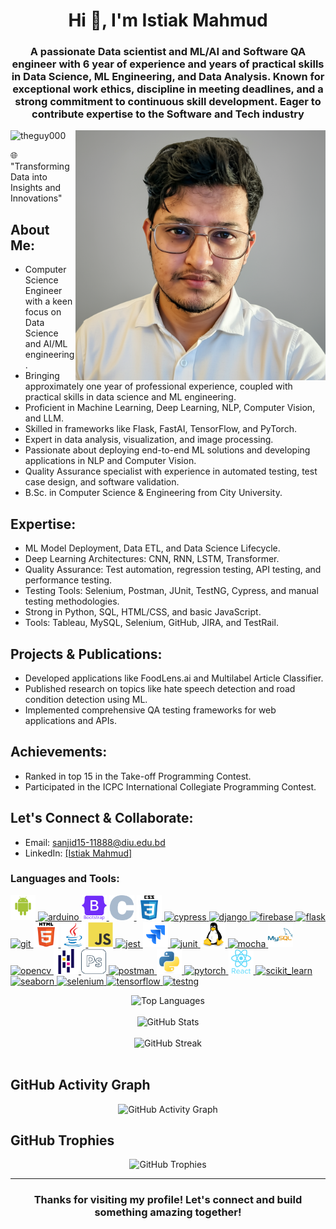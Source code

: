<h1 align="center">Hi 👋, I'm Istiak Mahmud</h1>
<h3 align="center">A passionate Data scientist and ML/AI and Software QA engineer with 6 year of experience and years of practical skills in Data Science, ML Engineering, and Data Analysis. Known for exceptional work ethics, discipline in meeting deadlines, and a strong commitment to continuous skill development. Eager to contribute expertise to the Software and Tech industry</h3>
<img align="right" alt="Coding" width="400" src="https://github.com/theguy000/theguy000/blob/main/me.png">

<p align="left"> <img src="https://komarev.com/ghpvc/?username=theguy000&label=Profile%20views&color=0e75b6&style=flat" alt="theguy000" /> </p>

🌐 "Transforming Data into Insights and Innovations"

## About Me:

   - Computer Science Engineer with a keen focus on Data Science and AI/ML engineering.
   - Bringing approximately one year of professional experience, coupled with practical skills in data science and ML engineering.
   - Proficient in Machine Learning, Deep Learning, NLP, Computer Vision, and LLM.
   - Skilled in frameworks like Flask, FastAI, TensorFlow, and PyTorch.
   - Expert in data analysis, visualization, and image processing.
   - Passionate about deploying end-to-end ML solutions and developing applications in NLP and Computer Vision.
   - Quality Assurance specialist with experience in automated testing, test case design, and software validation.
   - B.Sc. in Computer Science & Engineering from City University.

## Expertise:

   - ML Model Deployment, Data ETL, and Data Science Lifecycle.
   - Deep Learning Architectures: CNN, RNN, LSTM, Transformer.
   - Quality Assurance: Test automation, regression testing, API testing, and performance testing.
   - Testing Tools: Selenium, Postman, JUnit, TestNG, Cypress, and manual testing methodologies.
   - Strong in Python, SQL, HTML/CSS, and basic JavaScript.
   - Tools: Tableau, MySQL, Selenium, GitHub, JIRA, and TestRail.

## Projects & Publications:

   - Developed applications like FoodLens.ai and Multilabel Article Classifier.
   - Published research on topics like hate speech detection and road condition detection using ML.
   - Implemented comprehensive QA testing frameworks for web applications and APIs.

## Achievements:

   - Ranked in top 15 in the Take-off Programming Contest.
   - Participated in the ICPC International Collegiate Programming Contest.

## Let's Connect & Collaborate:

   - Email: sanjid15-11888@diu.edu.bd
   - LinkedIn: [[Istiak Mahmud]](https://www.linkedin.com/in/theguy007/)


<h3 align="left">Languages and Tools:</h3>
<p align="left">
<a href="https://developer.android.com" target="_blank" rel="noreferrer"> <img src="https://raw.githubusercontent.com/devicons/devicon/master/icons/android/android-original-wordmark.svg" alt="android" width="40" height="40"/> </a>
<a href="https://www.arduino.cc/" target="_blank" rel="noreferrer"> <img src="https://cdn.worldvectorlogo.com/logos/arduino-1.svg" alt="arduino" width="40" height="40"/> </a>
<a href="https://getbootstrap.com" target="_blank" rel="noreferrer"> <img src="https://raw.githubusercontent.com/devicons/devicon/master/icons/bootstrap/bootstrap-plain-wordmark.svg" alt="bootstrap" width="40" height="40"/> </a>
<a href="https://www.cprogramming.com/" target="_blank" rel="noreferrer"> <img src="https://raw.githubusercontent.com/devicons/devicon/master/icons/c/c-original.svg" alt="c" width="40" height="40"/> </a>
<a href="https://www.w3schools.com/css/" target="_blank" rel="noreferrer"> <img src="https://raw.githubusercontent.com/devicons/devicon/master/icons/css3/css3-original-wordmark.svg" alt="css3" width="40" height="40"/> </a>
<a href="https://cypress.io" target="_blank" rel="noreferrer"> <img src="https://raw.githubusercontent.com/simple-icons/simple-icons/6e46ec1fc23b60c8fd0d2f2ff46db82e16dbd75f/icons/cypress.svg" alt="cypress" width="40" height="40"/> </a>
<a href="https://www.djangoproject.com/" target="_blank" rel="noreferrer"> <img src="https://cdn.worldvectorlogo.com/logos/django.svg" alt="django" width="40" height="40"/> </a>
<a href="https://firebase.google.com/" target="_blank" rel="noreferrer"> <img src="https://www.vectorlogo.zone/logos/firebase/firebase-icon.svg" alt="firebase" width="40" height="40"/> </a>
<a href="https://flask.palletsprojects.com/" target="_blank" rel="noreferrer"> <img src="https://www.vectorlogo.zone/logos/pocoo_flask/pocoo_flask-icon.svg" alt="flask" width="40" height="40"/> </a>
<a href="https://git-scm.com/" target="_blank" rel="noreferrer"> <img src="https://www.vectorlogo.zone/logos/git-scm/git-scm-icon.svg" alt="git" width="40" height="40"/> </a>
<a href="https://www.w3.org/html/" target="_blank" rel="noreferrer"> <img src="https://raw.githubusercontent.com/devicons/devicon/master/icons/html5/html5-original-wordmark.svg" alt="html5" width="40" height="40"/> </a>
<a href="https://www.java.com" target="_blank" rel="noreferrer"> <img src="https://raw.githubusercontent.com/devicons/devicon/master/icons/java/java-original.svg" alt="java" width="40" height="40"/> </a>
<a href="https://developer.mozilla.org/en-US/docs/Web/JavaScript" target="_blank" rel="noreferrer"> <img src="https://raw.githubusercontent.com/devicons/devicon/master/icons/javascript/javascript-original.svg" alt="javascript" width="40" height="40"/> </a>
<a href="https://jestjs.io" target="_blank" rel="noreferrer"> <img src="https://www.vectorlogo.zone/logos/jestjsio/jestjsio-icon.svg" alt="jest" width="40" height="40"/> </a>
<a href="https://www.atlassian.com/software/jira" target="_blank" rel="noreferrer"> <img src="https://raw.githubusercontent.com/devicons/devicon/master/icons/jira/jira-original.svg" alt="jira" width="40" height="40"/> </a>
<a href="https://junit.org/junit5/" target="_blank" rel="noreferrer"> <img src="https://junit.org/junit5/assets/img/junit5-logo.png" alt="junit" width="40" height="40"/> </a>
<a href="https://www.linux.org/" target="_blank" rel="noreferrer"> <img src="https://raw.githubusercontent.com/devicons/devicon/master/icons/linux/linux-original.svg" alt="linux" width="40" height="40"/> </a>
<a href="https://mochajs.org" target="_blank" rel="noreferrer"> <img src="https://www.vectorlogo.zone/logos/mochajs/mochajs-icon.svg" alt="mocha" width="40" height="40"/> </a>
<a href="https://www.mysql.com/" target="_blank" rel="noreferrer"> <img src="https://raw.githubusercontent.com/devicons/devicon/master/icons/mysql/mysql-original-wordmark.svg" alt="mysql" width="40" height="40"/> </a>
<a href="https://opencv.org/" target="_blank" rel="noreferrer"> <img src="https://www.vectorlogo.zone/logos/opencv/opencv-icon.svg" alt="opencv" width="40" height="40"/> </a>
<a href="https://pandas.pydata.org/" target="_blank" rel="noreferrer"> <img src="https://raw.githubusercontent.com/devicons/devicon/2ae2a900d2f041da66e950e4d48052658d850630/icons/pandas/pandas-original.svg" alt="pandas" width="40" height="40"/> </a>
<a href="https://www.photoshop.com/en" target="_blank" rel="noreferrer"> <img src="https://raw.githubusercontent.com/devicons/devicon/master/icons/photoshop/photoshop-line.svg" alt="photoshop" width="40" height="40"/> </a>
<a href="https://postman.com" target="_blank" rel="noreferrer"> <img src="https://www.vectorlogo.zone/logos/getpostman/getpostman-icon.svg" alt="postman" width="40" height="40"/> </a>
<a href="https://www.python.org" target="_blank" rel="noreferrer"> <img src="https://raw.githubusercontent.com/devicons/devicon/master/icons/python/python-original.svg" alt="python" width="40" height="40"/> </a>
<a href="https://pytorch.org/" target="_blank" rel="noreferrer"> <img src="https://www.vectorlogo.zone/logos/pytorch/pytorch-icon.svg" alt="pytorch" width="40" height="40"/> </a>
<a href="https://reactjs.org/" target="_blank" rel="noreferrer"> <img src="https://raw.githubusercontent.com/devicons/devicon/master/icons/react/react-original-wordmark.svg" alt="react" width="40" height="40"/> </a>
<a href="https://scikit-learn.org/" target="_blank" rel="noreferrer"> <img src="https://upload.wikimedia.org/wikipedia/commons/0/05/Scikit_learn_logo_small.svg" alt="scikit_learn" width="40" height="40"/> </a>
<a href="https://seaborn.pydata.org/" target="_blank" rel="noreferrer"> <img src="https://seaborn.pydata.org/_images/logo-mark-lightbg.svg" alt="seaborn" width="40" height="40"/> </a>
<a href="https://www.selenium.dev" target="_blank" rel="noreferrer"> <img src="https://raw.githubusercontent.com/detain/svg-logos/780f25886640cef088af994181646db2f6b1a3f8/svg/selenium-logo.svg" alt="selenium" width="40" height="40"/> </a>
<a href="https://www.tensorflow.org" target="_blank" rel="noreferrer"> <img src="https://www.vectorlogo.zone/logos/tensorflow/tensorflow-icon.svg" alt="tensorflow" width="40" height="40"/> </a>
<a href="https://testng.org" target="_blank" rel="noreferrer"> <img src="https://avatars.githubusercontent.com/u/12528662?s=200&v=4" alt="testng" width="40" height="40"/> </a>
</p>

<div align="center">
  <img src="https://github-readme-stats.vercel.app/api/top-langs?username=theguy000&show_icons=true&locale=en&layout=compact&theme=dark&hide=c%2B%2B&langs_count=8" alt="Top Languages" />
</div>

<br/>

<div align="center">
  <img src="https://github-readme-stats.vercel.app/api?username=theguy000&show_icons=true&locale=en&theme=dark&count_private=true&include_all_commits=true" alt="GitHub Stats" />
</div>

<br/>

<div align="center">
  <img src="https://streak-stats.demolab.com/?user=theguy000&theme=dark&hide_border=true" alt="GitHub Streak" />
</div>

<br clear="both"/>

## GitHub Activity Graph
<p align="center">
  <img src="https://github-readme-activity-graph.vercel.app/graph?username=theguy000&theme=react-dark&hide_border=true&area=true" alt="GitHub Activity Graph" />
</p>

## GitHub Trophies
<div align="center">
  <img src="https://github-profile-trophy.vercel.app/?username=theguy000&theme=darkhub&no-frame=false&no-bg=true&margin-w=4" alt="GitHub Trophies" />
</div>

---

<div align="center">
  <h3>Thanks for visiting my profile! Let's connect and build something amazing together!</h3>
</div>
